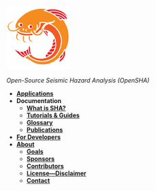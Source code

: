 [![OpenSHA](resources/opensha_logo_small.png)](Home)

*Open-Source Seismic Hazard Analysis (OpenSHA)*

* **[Applications](Applications)**
* **Documentation**
  * **[What is SHA?](Overview)**
  * **[Tutorials & Guides](Tutorials)**
  * **[Glossary](Glossary)**
  * **[Publications](Publications)**
* **[For Developers](Developers)**
* **[About](Home)**
  * **[Goals](Goals)**
  * **[Sponsors](Sponsors)**
  * **[Contributors](Contributors)**
  * **[License&mdash;Disclaimer](License)**
  * **[Contact](Home#contact-us)**
